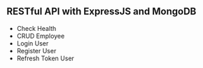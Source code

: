 ## RESTful API with ExpressJS and MongoDB

- Check Health
- CRUD Employee
- Login User
- Register User
- Refresh Token User